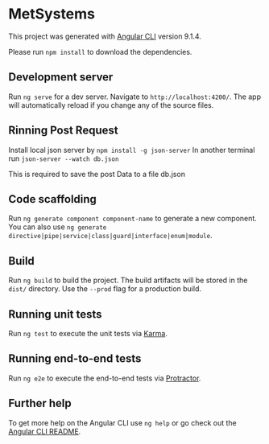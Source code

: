 # MetSystems

This project was generated with [Angular CLI](https://github.com/angular/angular-cli) version 9.1.4.

Please run `npm install` to download the dependencies.

## Development server

Run `ng serve` for a dev server. Navigate to `http://localhost:4200/`. The app will automatically reload if you change any of the source files.

## Rinning Post Request

Install local json server by `npm install -g json-server`
In another terminal run `json-server --watch db.json`

This is required to save the post Data to a file db.json

## Code scaffolding

Run `ng generate component component-name` to generate a new component. You can also use `ng generate directive|pipe|service|class|guard|interface|enum|module`.

## Build

Run `ng build` to build the project. The build artifacts will be stored in the `dist/` directory. Use the `--prod` flag for a production build.

## Running unit tests

Run `ng test` to execute the unit tests via [Karma](https://karma-runner.github.io).

## Running end-to-end tests

Run `ng e2e` to execute the end-to-end tests via [Protractor](http://www.protractortest.org/).

## Further help

To get more help on the Angular CLI use `ng help` or go check out the [Angular CLI README](https://github.com/angular/angular-cli/blob/master/README.md).

